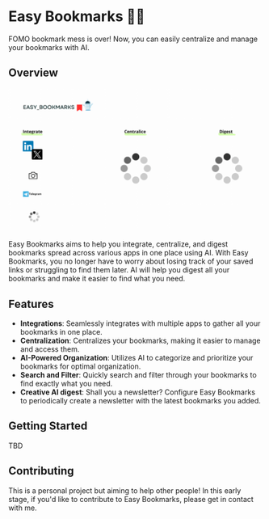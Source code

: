 # Easy Bookmarks 🔖🤖

FOMO bookmark mess is over! Now, you can easily centralize and manage your bookmarks with AI. 

## Overview

![EasyBookmarks](./docs/EasyBookmarks.gif)

Easy Bookmarks aims to help you integrate, centralize, and digest bookmarks spread across various apps in one place using AI. With Easy Bookmarks, you no longer have to worry about losing track of your saved links or struggling to find them later. AI will help you digest all your bookmarks and make it easier to find what you need.


## Features

- **Integrations**: Seamlessly integrates with multiple apps to gather all your bookmarks in one place.
- **Centralization**: Centralizes your bookmarks, making it easier to manage and access them.
- **AI-Powered Organization**: Utilizes AI to categorize and prioritize your bookmarks for optimal organization.
- **Search and Filter**: Quickly search and filter through your bookmarks to find exactly what you need.
- **Creative AI digest**: Shall you a newsletter? Configure Easy Bookmarks to periodically create a newsletter with the latest bookmarks you added.

## Getting Started

TBD

## Contributing

This is a personal project but aiming to help other people! In this early stage, if you'd like to contribute to Easy Bookmarks, please get in contact with me.


